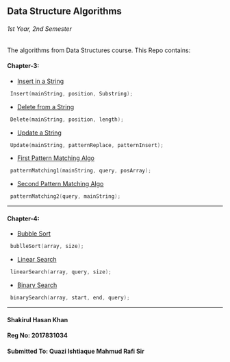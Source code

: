 ## Data Structure Algorithms
###### 1st Year, 2nd Semester

The algorithms from Data Structures course. This Repo contains:

#### Chapter-3:
* [Insert in a String](Chapter-3/insert.c)
```c
 Insert(mainString, position, Substring);
```
* [Delete from a String](Chapter-3/delete.c)
```c
 Delete(mainString, position, length);
```
* [Update a String](Chapter-3/update.c)
```c
 Update(mainString, patternReplace, patternInsert);
```
* [First Pattern Matching Algo](Chapter-3/firstPatternMatchingAlgo.c)
```c
 patternMatching1(mainString, query, posArray);
```
* [Second Pattern Matching Algo](Chapter-3/secondPatternMatching.c)
```c
 patternMatching2(query, mainString);
```
***
#### Chapter-4:
* [Bubble Sort](Chapter-4/bubbleSort.c)
```c
 bublleSort(array, size);
```
* [Linear Search](Chapter-4/linearSearch.c)
```c
 linearSearch(array, query, size);
```
* [Binary Search](Chapter-4/binarySearch.c)
```c
 binarySearch(array, start, end, query);
```
***



#### Shakirul Hasan Khan
#### Reg No: 2017831034
#### Submitted To: Quazi Ishtiaque Mahmud Rafi Sir
